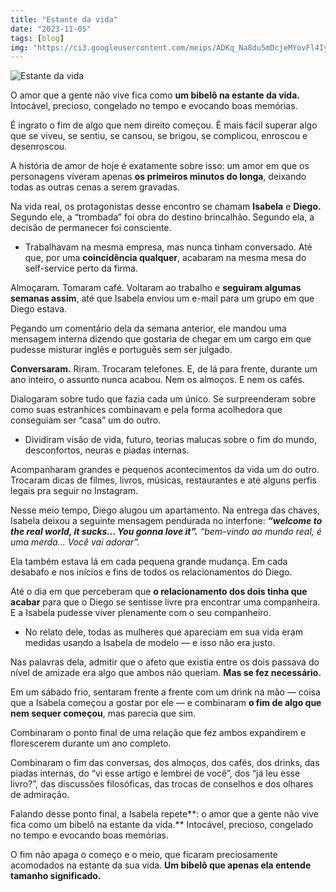 ```yaml
---
title: "Estante da vida"
date: "2023-11-05"
tags: [blog]
img: "https://ci3.googleusercontent.com/meips/ADKq_Na8du5mDcjeMYovFl4IylGAu9zIXkRS7R7pCrW2JqhUvsC4kOJdzN7izQFPq7zTAwTBxbytqzApqB1M9GiVmOdRlrgyrFCymhA8v45Cn0rMmxI5IcPtv5u295dT_RpRJQnhypmnVR5nGhQXpFb1h1X2lPngFfUDRTYG6_QQ14CH2RER-vDWW6ML2JXLhrsqKvHpumu5DM6gUMTi5g8z-VjjQ1x1_X8JxcG5KC5St7L8OvLiaUOLlvnfN-APmfEqmk-WCt98LJbo7n9RXMNC3AGBwf1kVgUp5GzkMxxAw3Y=s0-d-e1-ft"
---
```


![Estante da vida](https://ci3.googleusercontent.com/meips/ADKq_Na8du5mDcjeMYovFl4IylGAu9zIXkRS7R7pCrW2JqhUvsC4kOJdzN7izQFPq7zTAwTBxbytqzApqB1M9GiVmOdRlrgyrFCymhA8v45Cn0rMmxI5IcPtv5u295dT_RpRJQnhypmnVR5nGhQXpFb1h1X2lPngFfUDRTYG6_QQ14CH2RER-vDWW6ML2JXLhrsqKvHpumu5DM6gUMTi5g8z-VjjQ1x1_X8JxcG5KC5St7L8OvLiaUOLlvnfN-APmfEqmk-WCt98LJbo7n9RXMNC3AGBwf1kVgUp5GzkMxxAw3Y=s0-d-e1-ft)

O amor que a gente não vive fica como  **um bibelô na estante da vida.**  Intocável, precioso, congelado no tempo e evocando boas memórias.

É ingrato o fim de algo que nem direito começou. É mais fácil superar algo que se viveu, se sentiu, se cansou, se brigou, se complicou, enroscou e desenroscou.

A história de amor de hoje é exatamente sobre isso: um amor em que os personagens viveram apenas **os primeiros minutos do longa**, deixando todas as outras cenas a serem gravadas.

Na vida real, os protagonistas desse encontro se chamam **Isabela** e  **Diego.** Segundo ele, a “trombada” foi obra do destino brincalhão. Segundo ela, a decisão de permanecer foi consciente.

-   Trabalhavam na mesma empresa, mas nunca tinham conversado. Até que, por uma  **coincidência qualquer**, acabaram na mesma mesa do self-service perto da firma.
    

Almoçaram. Tomaram café. Voltaram ao trabalho e  **seguiram algumas semanas assim**, até que Isabela enviou um e-mail para um grupo em que Diego estava.

Pegando um comentário dela da semana anterior, ele mandou uma mensagem interna dizendo que gostaria de chegar em um cargo em que pudesse misturar inglês e português sem ser julgado.

**Conversaram.**  Riram. Trocaram telefones. E, de lá para frente, durante um ano inteiro, o assunto nunca acabou. Nem os almoços. E nem os cafés.

Dialogaram sobre tudo que fazia cada um único. Se surpreenderam sobre como suas estranhices combinavam e pela forma acolhedora que conseguiam ser “casa” um do outro.

-   Dividiram visão de vida, futuro, teorias malucas sobre o fim do mundo, desconfortos, neuras e piadas internas.
    

Acompanharam grandes e pequenos acontecimentos da vida um do outro. Trocaram dicas de filmes, livros, músicas, restaurantes e até alguns perfis legais pra seguir no Instagram.

Nesse meio tempo, Diego alugou um apartamento. Na entrega das chaves, Isabela deixou a seguinte mensagem pendurada no interfone:  _**“welcome to the real world, it sucks... You gonna love it”.**_
_“bem-vindo ao mundo real, é uma merda... Você vai adorar”._

Ela também estava lá em cada pequena grande mudança. Em cada desabafo e nos inícios e fins de todos os relacionamentos do Diego.

Até o dia em que perceberam que **o relacionamento dos dois tinha que acabar** para que o Diego se sentisse livre pra encontrar uma companheira. E a Isabela pudesse viver plenamente com o seu companheiro.

-   No relato dele, todas as mulheres que apareciam em sua vida eram medidas usando a Isabela de modelo — e isso não era justo.
    

Nas palavras dela, admitir que o afeto que existia entre os dois passava do nível de amizade era algo que ambos não queriam.  **Mas se fez necessário.**

Em um sábado frio, sentaram frente a frente com um drink na mão — coisa que a Isabela começou a gostar por ele — e combinaram **o fim de algo que nem sequer começou**, mas parecia que sim.

Combinaram o ponto final de uma relação que fez ambos expandirem e florescerem durante um ano completo.

Combinaram o fim das conversas, dos almoços, dos cafés, dos drinks, das piadas internas, do “vi esse artigo e lembrei de você”, dos “já leu esse livro?”, das discussões filosóficas, das trocas de conselhos e dos olhares de admiração.

Falando desse ponto final, a Isabela repete**: o amor que a gente não vive fica como um bibelô na estante da vida.** Intocável, precioso, congelado no tempo e evocando boas memórias.

O fim não apaga o começo e o meio, que ficaram preciosamente acomodados na estante da sua vida.  **Um bibelô que apenas ela entende tamanho significado.**
